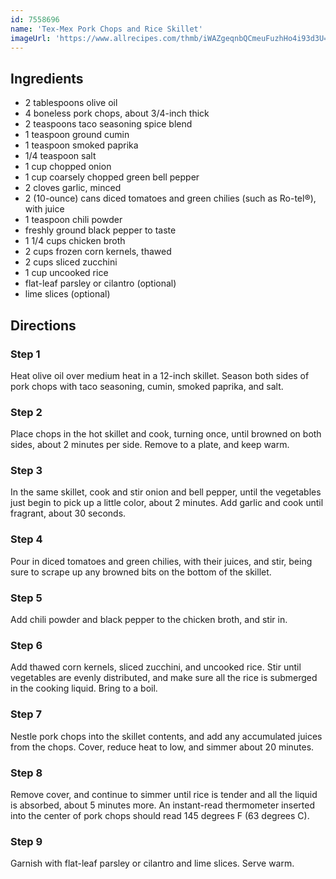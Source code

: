 ```yaml
---
id: 7558696
name: 'Tex-Mex Pork Chops and Rice Skillet'
imageUrl: 'https://www.allrecipes.com/thmb/iWAZgeqnbQCmeuFuzhHo4i93d3U=/750x0/filters:no_upscale():max_bytes(150000):strip_icc():format(webp)/7567945_One-Pan-Tex-Mex-Pork-Chops-and-Rice_Bibi_4x3-1afe62d1afbc409c8203057ff55f306d.jpg'
---
```


## Ingredients
- 2 tablespoons olive oil
- 4 boneless pork chops, about 3/4-inch thick
- 2 teaspoons taco seasoning spice blend
- 1 teaspoon ground cumin
- 1 teaspoon smoked paprika
- 1/4 teaspoon salt
- 1 cup chopped onion
- 1 cup coarsely chopped green bell pepper
- 2 cloves garlic, minced
- 2 (10-ounce) cans diced tomatoes and green chilies (such as Ro-tel®), with juice
- 1 teaspoon chili powder
- freshly ground black pepper to taste
- 1 1/4 cups chicken broth
- 2 cups frozen corn kernels, thawed
- 2 cups sliced zucchini
- 1 cup uncooked rice
- flat-leaf parsley or cilantro (optional)
- lime slices (optional)

## Directions

### Step 1
Heat olive oil over medium heat in a 12-inch skillet. Season both sides of pork chops with taco seasoning, cumin, smoked paprika, and salt.

### Step 2
Place chops in the hot skillet and cook, turning once, until browned on both sides, about 2 minutes per side. Remove to a plate, and keep warm.

### Step 3
In the same skillet, cook and stir onion and bell pepper, until the vegetables just begin to pick up a little color, about 2 minutes. Add garlic and cook until fragrant, about 30 seconds.

### Step 4
Pour in diced tomatoes and green chilies, with their juices, and stir, being sure to scrape up any browned bits on the bottom of the skillet.

### Step 5
Add chili powder and black pepper to the chicken broth, and stir in.

### Step 6
Add thawed corn kernels, sliced zucchini, and uncooked rice. Stir until vegetables are evenly distributed, and make sure all the rice is submerged in the cooking liquid. Bring to a boil.

### Step 7
Nestle pork chops into the skillet contents, and add any accumulated juices from the chops. Cover, reduce heat to low, and simmer about 20 minutes.

### Step 8
Remove cover, and continue to simmer until rice is tender and all the liquid is absorbed, about 5 minutes more. An instant-read thermometer inserted into the center of pork chops should read 145 degrees F (63 degrees C).

### Step 9
Garnish with flat-leaf parsley or cilantro and lime slices. Serve warm.

